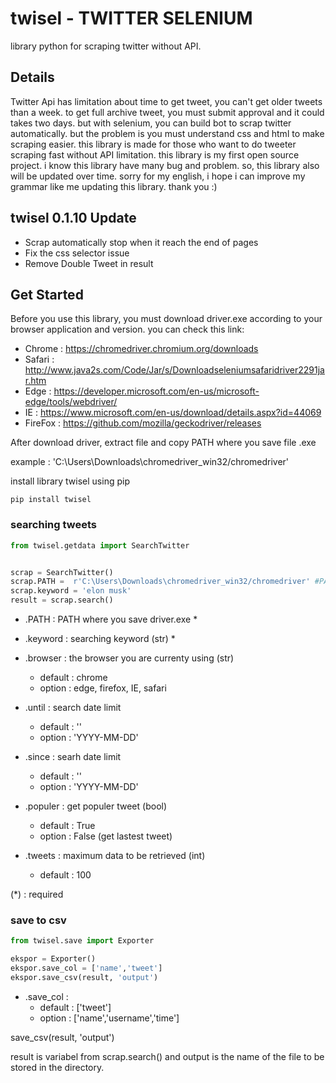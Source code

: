 # twisel - TWITTER SELENIUM 
library python for scraping twitter without API. 

## Details 
Twitter Api has limitation about time to get tweet, you can't get older tweets than a week. to get full archive tweet, you must submit approval and it could takes two days. but with selenium, you can build bot to scrap twitter automatically. but the problem is you must understand css and html to make scraping easier. this library is made for those who want to do tweeter scraping fast without API limitation. this library is my first open source project. i know this library have many bug and problem. so, this library also will be updated over time. sorry for my english, i hope i can improve my grammar like me updating this library. thank you :)

## twisel 0.1.10 Update
- Scrap automatically stop when it reach the end of pages
- Fix the css selector issue 
- Remove Double Tweet in result

## Get Started
Before you use this library, you must download driver.exe according to your browser application and version. you can check this link: 
- Chrome  : https://chromedriver.chromium.org/downloads
- Safari  : http://www.java2s.com/Code/Jar/s/Downloadseleniumsafaridriver2291jar.htm
- Edge    : https://developer.microsoft.com/en-us/microsoft-edge/tools/webdriver/
- IE      : https://www.microsoft.com/en-us/download/details.aspx?id=44069
- FireFox : https://github.com/mozilla/geckodriver/releases


After  download driver, extract file and copy PATH where you save file .exe

example : 'C:\Users\Downloads\chromedriver_win32/chromedriver'

install library twisel using pip

```
pip install twisel
```
### searching tweets
```python
from twisel.getdata import SearchTwitter


scrap = SearchTwitter()
scrap.PATH =  r'C:\Users\Downloads\chromedriver_win32/chromedriver' #PATH where you save driver.exe
scrap.keyword = 'elon musk'
result = scrap.search()
```

- .PATH     : PATH where you save driver.exe *
- .keyword  : searching keyword (str) *
- .browser  : the browser you are currenty using (str) 
    - default : chrome
    - option  : edge, firefox, IE, safari
- .until    : search date limit 
    - default : ''
    - option  : 'YYYY-MM-DD'
- .since    : searh date limit
    - default : ''
    - option  : 'YYYY-MM-DD'
    
- .populer    : get populer tweet (bool)
    - default : True
    - option  : False (get lastest tweet)
    
- .tweets : maximum data to be retrieved (int)
    - default : 100
    
    
(*) : required

### save to csv
```python
from twisel.save import Exporter

ekspor = Exporter()
ekspor.save_col = ['name','tweet']
ekspor.save_csv(result, 'output')

```

- .save_col  : 
    - default : ['tweet']
    - option : ['name','username','time']

save_csv(result, 'output')

result is variabel from scrap.search() and output is the name of the file to be stored in the directory.
